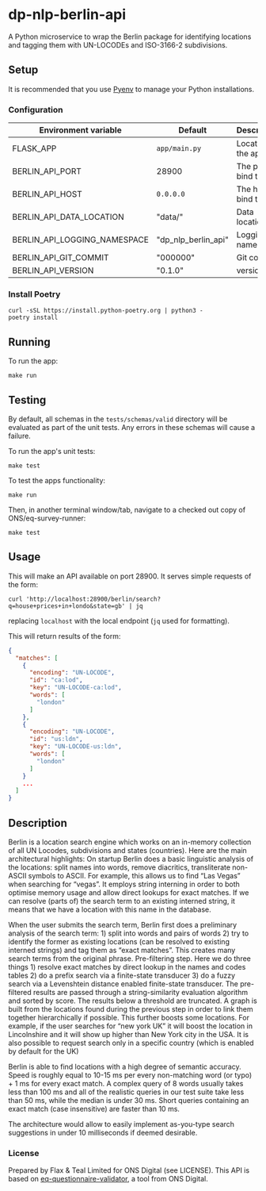 # dp-nlp-berlin-api

A Python microservice to wrap the Berlin package for identifying locations and tagging them with UN-LOCODEs and
ISO-3166-2 subdivisions.

## Setup

It is recommended that you use [Pyenv](https://github.com/pyenv/pyenv) to manage your Python installations.

### Configuration

| Environment variable         | Default               | Description
| ---------------------------- | ---------             | -----------
| FLASK_APP                    | `app/main.py`         | Location of the app
| BERLIN_API_PORT              |  28900                | The port to bind to
| BERLIN_API_HOST              | `0.0.0.0`             | The host to bind to
| BERLIN_API_DATA_LOCATION     | "data/"               | Data location
| BERLIN_API_LOGGING_NAMESPACE | "dp_nlp_berlin_api"   | Logging namespace
| BERLIN_API_GIT_COMMIT        | "000000"              | Git commit
| BERLIN_API_VERSION           | "0.1.0"               | version

### Install Poetry
```
curl -sSL https://install.python-poetry.org | python3 - 
poetry install
```

## Running

To run the app:

```
make run
```

## Testing

By default, all schemas in the `tests/schemas/valid` directory will be evaluated as part of the unit tests.
Any errors in these schemas will cause a failure.

To run the app's unit tests:

```
make test
```

To test the apps functionality:
```
make run
```

Then, in another terminal window/tab, navigate to a checked out copy of ONS/eq-survey-runner:

```
make test
```

## Usage

This will make an API available on port 28900. It serves simple requests of the
form:

```shell
curl 'http://localhost:28900/berlin/search?q=house+prices+in+londo&state=gb' | jq
```

replacing `localhost` with the local endpoint (`jq` used for formatting).

This will return results of the form:

```json
{
  "matches": [
    {
      "encoding": "UN-LOCODE",
      "id": "ca:lod",
      "key": "UN-LOCODE-ca:lod",
      "words": [
        "london"
      ]
    },
    {
      "encoding": "UN-LOCODE",
      "id": "us:ldn",
      "key": "UN-LOCODE-us:ldn",
      "words": [
        "london"
      ]
    }
    ...
  ]
}
```


## Description

Berlin is a location search engine which  works on an in-memory collection of
all UN Locodes, subdivisions and states (countries). Here are the main
architectural highlights: On startup Berlin does a basic linguistic analysis of
the locations: split names into words, remove diacritics, transliterate
non-ASCII symbols to ASCII. For example,  this allows us to find  “Las Vegas”
when searching for “vegas”.  It employs string interning in order to both
optimise memory usage and allow direct lookups for exact matches. If we can
resolve (parts of) the search term to an existing interned string, it means
that we have a location with this name in the database.

When the user submits the search term, Berlin first does a preliminary analysis
of the search term: 1) split into words and pairs of words 2) try to identify
the former as existing locations (can be resolved to existing interned strings)
and tag them as “exact matches”. This creates many search terms from the
original phrase.  Pre-filtering step. Here we do three things 1) resolve exact
matches by direct lookup in the names and codes tables 2) do a prefix search
via a finite-state transducer 3) do a fuzzy search via a Levenshtein distance
enabled finite-state transducer.  The pre-filtered results are passed through a
string-similarity evaluation algorithm and sorted by score. The results below a
threshold are truncated.  A graph is built from the locations found during the
previous  step in order to link them together hierarchically if possible. This
further boosts some locations. For example, if the user searches for “new york
UK” it will boost the location in Lincolnshire and it will show up higher than
New York city in the USA.  It is also possible to request search only in a
specific country (which is enabled by default for the UK)

Berlin is able to find locations with a high degree of semantic accuracy. Speed
is roughly equal to 10-15 ms per every non-matching word (or typo) + 1 ms for
every exact match. A complex query of 8 words usually takes less than 100 ms
and all of the realistic queries in our test suite take less than 50 ms, while
the median is under 30 ms. Short queries containing  an exact match (case
insensitive) are faster than 10 ms.

The architecture would allow to easily implement as-you-type search suggestions
in under 10 milliseconds if deemed desirable.


### License

Prepared by Flax & Teal Limited for ONS Digital (see LICENSE).
This API is based on [eq-questionnaire-validator](https://github.com/ONSdigital/eq-questionnaire-validator), a tool
from ONS Digital.
